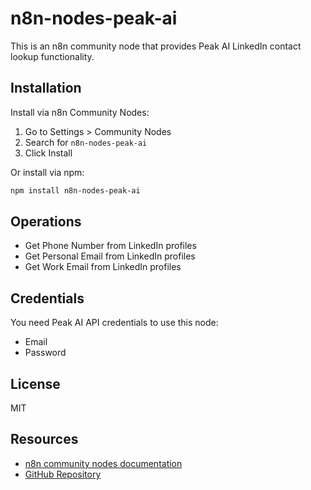 # n8n-nodes-peak-ai

This is an n8n community node that provides Peak AI LinkedIn contact lookup functionality.

## Installation

Install via n8n Community Nodes:

1. Go to Settings > Community Nodes
2. Search for `n8n-nodes-peak-ai`
3. Click Install

Or install via npm:
```bash
npm install n8n-nodes-peak-ai
```

## Operations

- Get Phone Number from LinkedIn profiles
- Get Personal Email from LinkedIn profiles  
- Get Work Email from LinkedIn profiles

## Credentials

You need Peak AI API credentials to use this node:
- Email
- Password

## License

MIT

## Resources

- [n8n community nodes documentation](https://docs.n8n.io/integrations/community-nodes/)
- [GitHub Repository](https://github.com/Priyeshvg/PeakAi-n8n)
